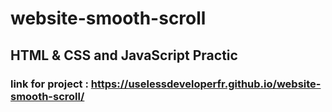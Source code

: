 # website-smooth-scroll
## HTML & CSS and JavaScript Practic
### link for project : https://uselessdeveloperfr.github.io/website-smooth-scroll/
